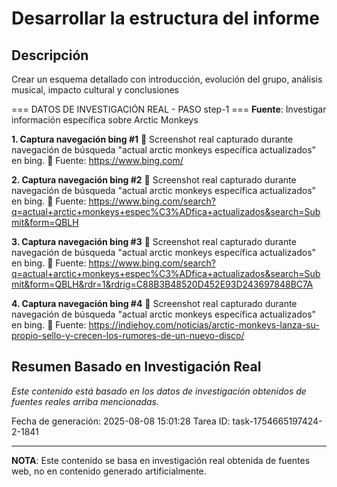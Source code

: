 # Desarrollar la estructura del informe

## Descripción
Crear un esquema detallado con introducción, evolución del grupo, análisis musical, impacto cultural y conclusiones



=== DATOS DE INVESTIGACIÓN REAL - PASO step-1 ===
**Fuente**: Investigar información específica sobre Arctic Monkeys


**1. Captura navegación bing #1**
   📄 Screenshot real capturado durante navegación de búsqueda "actual arctic monkeys específica actualizados" en bing.
   🔗 Fuente: https://www.bing.com/


**2. Captura navegación bing #2**
   📄 Screenshot real capturado durante navegación de búsqueda "actual arctic monkeys específica actualizados" en bing.
   🔗 Fuente: https://www.bing.com/search?q=actual+arctic+monkeys+espec%C3%ADfica+actualizados&search=Submit&form=QBLH


**3. Captura navegación bing #3**
   📄 Screenshot real capturado durante navegación de búsqueda "actual arctic monkeys específica actualizados" en bing.
   🔗 Fuente: https://www.bing.com/search?q=actual+arctic+monkeys+espec%C3%ADfica+actualizados&search=Submit&form=QBLH&rdr=1&rdrig=C88B3B48520D452E93D243697848BC7A


**4. Captura navegación bing #4**
   📄 Screenshot real capturado durante navegación de búsqueda "actual arctic monkeys específica actualizados" en bing.
   🔗 Fuente: https://indiehoy.com/noticias/arctic-monkeys-lanza-su-propio-sello-y-crecen-los-rumores-de-un-nuevo-disco/



## Resumen Basado en Investigación Real
*Este contenido está basado en los datos de investigación obtenidos de fuentes reales arriba mencionadas.*

Fecha de generación: 2025-08-08 15:01:28
Tarea ID: task-1754665197424-2-1841

---
**NOTA**: Este contenido se basa en investigación real obtenida de fuentes web, no en contenido generado artificialmente.
